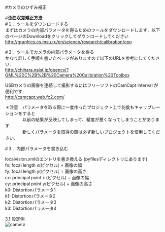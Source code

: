 #カメラのひずみ補正    

#**歪曲収差矯正方法**  
#１．ツールをダウンロードする  
まずはカメラの内部パラメータを得るためのツールをダウンロードします．以下のページのDownloadをクリックしてダウンロードしてください  
<http://graphics.cs.msu.ru/en/science/research/calibration/cpp>  
  

#２．ツールでカメラの内部パラメータを得る  
かなり詳しく手順を書いたページがありますので以下のURLを参考にしてください.  
<http://chihara.naist.jp/opencv/?GML%20C%2B%2B%20Camera%20Calibration%20Toolbox>  
  
USBカメラの画像を連続して撮影するにはフリーソフトのCamCapt Interval が便利です.  
<http://camcapt.web.fc2.com/>  
  
＊注意　パラメータを取る際に一度作ったプロジェクト上で何度もキャリブレーションをすると  
　　　　以前の結果が反映してしまって、精度が悪くなってしまうことがあります.  
　　　　新しくパラメータを取得の際は必ず新しいプロジェクトを使用してください.  
  
#３．内部パラメータを書き込む　　
  
localvision.xmlのエントリを書き換える (pyfilesディレクトリにあります)  
fx: focal length x(ピクセル) ÷ 画像の幅  
fy: focal length y(ピクセル) ÷ 画像の高さ  
cx: principal point x (ピクセル) ÷ 画像の幅  
cy: principal point y(ピクセル) ÷ 画像の高さ  
k0: Distortionパラメータ1  
k1: Distortionパラメータ2  
k2: Distortionパラメータ3  
k3: Distortionパラメータ4  
  
  
3.1 設定例  
![camera](https://f.cloud.github.com/assets/6017087/2158748/7d77c740-9498-11e3-88a8-e3f62625ba38.png)



